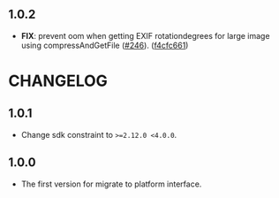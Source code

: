 ## 1.0.2

 - **FIX**: prevent oom when getting EXIF rotationdegrees for large image using compressAndGetFile ([#246](https://github.com/fluttercandies/flutter_image_compress/issues/246)). ([f4cfc661](https://github.com/fluttercandies/flutter_image_compress/commit/f4cfc6610bd818898783d6be21472081dda0ed35))

# CHANGELOG

## 1.0.1

- Change sdk constraint to `>=2.12.0 <4.0.0`.

## 1.0.0

- The first version for migrate to platform interface.
